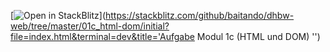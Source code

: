 [![Open in StackBlitz](https://developer.stackblitz.com/img/open_in_stackblitz.svg)](https://stackblitz.com/github/baitando/dhbw-web/tree/master/01c_html-dom/initial?file=index.html&terminal=dev&title='Aufgabe Modul 1c (HTML und DOM) '')